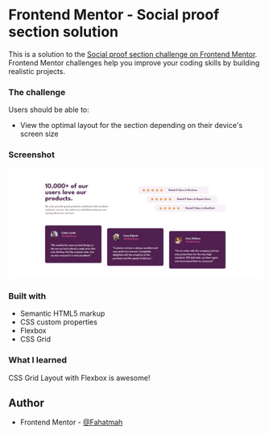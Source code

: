 # Frontend Mentor - Social proof section solution

This is a solution to the [Social proof section challenge on Frontend Mentor](https://www.frontendmentor.io/challenges/social-proof-section-6e0qTv_bA). Frontend Mentor challenges help you improve your coding skills by building realistic projects. 

### The challenge

Users should be able to:

- View the optimal layout for the section depending on their device's screen size

### Screenshot

![](images/Screenshot.jpeg)

### Built with

- Semantic HTML5 markup
- CSS custom properties
- Flexbox
- CSS Grid

### What I learned

CSS Grid Layout with Flexbox is awesome!

## Author

- Frontend Mentor - [@Fahatmah](https://www.frontendmentor.io/profile/Fahatmah)
